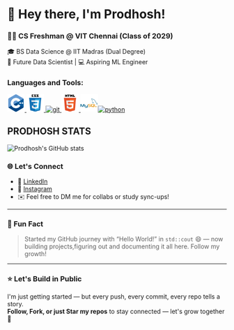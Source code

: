 # 👋 Hey there, I'm Prodhosh!

### 🧑‍💻 CS Freshman @ VIT Chennai (Class of 2029)  
🎓 BS Data Science @ IIT Madras (Dual Degree)  
🚀 Future Data Scientist | 💻 Aspiring ML Engineer 


<h3 align="left">Languages and Tools:</h3>
<p align="left"> <a href="https://www.w3schools.com/cpp/" target="_blank" rel="noreferrer"> <img src="https://raw.githubusercontent.com/devicons/devicon/master/icons/cplusplus/cplusplus-original.svg" alt="cplusplus" width="40" height="40"/> </a> <a href="https://www.w3schools.com/css/" target="_blank" rel="noreferrer"> <img src="https://raw.githubusercontent.com/devicons/devicon/master/icons/css3/css3-original-wordmark.svg" alt="css3" width="40" height="40"/> </a> <a href="https://git-scm.com/" target="_blank" rel="noreferrer"> <img src="https://www.vectorlogo.zone/logos/git-scm/git-scm-icon.svg" alt="git" width="40" height="40"/> </a> <a href="https://www.w3.org/html/" target="_blank" rel="noreferrer"> <img src="https://raw.githubusercontent.com/devicons/devicon/master/icons/html5/html5-original-wordmark.svg" alt="html5" width="40" height="40"/> </a> <a href="https://www.mysql.com/" target="_blank" rel="noreferrer"> <img src="https://raw.githubusercontent.com/devicons/devicon/master/icons/mysql/mysql-original-wordmark.svg" alt="mysql" width="40" height="40"/></a><a href = "https://www.python.org/" target = "_blank" rel = "noreferrer"><img src = "	https://img.shields.io/badge/Python-14354C?style=for-the-badge&logo=python&logoColor=white"alt="python" width="40" height="40"/></a> </p>

## PRODHOSH STATS
![Prodhosh's GitHub stats](https://github-readme-stats.vercel.app/api?username=PRODHOSH&show_icons=true&theme=transparent)


### 🌐 Let's Connect
- 🔗 [LinkedIn](www.linkedin.com/in/prodhosh-vs-b08723368)
- 🔗 [Instagram](https://www.instagram.com/itzprodhosh/)
- ✉️ Feel free to DM me for collabs or study sync-ups!

---

### 🧠 Fun Fact
> Started my GitHub journey with “Hello World!” in `std::cout` 😄 — now building projects,figuring out and documenting it all here. Follow my growth!

---

### ⭐ Let's Build in Public
I'm just getting started — but every push, every commit, every repo tells a story.  
**Follow, Fork, or just Star my repos** to stay connected — let's grow together 🚀
